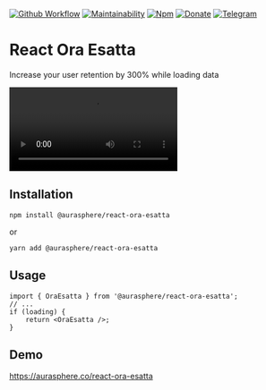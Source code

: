 [![Github Workflow](https://img.shields.io/github/actions/workflow/status/aurasphere/react-ora-esatta/node.js.yml?branch=main)](https://github.com/aurasphere/react-ora-esatta/actions)
[![Maintainability](https://api.codeclimate.com/v1/badges/4a92d7231bd039545031/maintainability)](https://codeclimate.com/github/aurasphere/react-ora-esatta/maintainability)
[![Npm](https://img.shields.io/npm/v/@aurasphere/react-ora-esatta)](https://www.npmjs.com/package/@aurasphere/react-ora-esatta)
[![Donate](https://img.shields.io/badge/Donate-PayPal-orange.svg)](https://www.paypal.com/donate/?cmd=_donations&business=8UK2BZP2K8NSS)
[![Telegram](https://img.shields.io/badge/-telegram-a?color=white&logo=telegram)](https://t.me/+Wy1DPTLyFGg0OWE0)

# React Ora Esatta

Increase your user retention by 300% while loading data

<video src="https://github.com/aurasphere/react-ora-esatta/raw/main/assets/ora-esatta.mp4" loop autoPlay></video>

## Installation

    npm install @aurasphere/react-ora-esatta

or

    yarn add @aurasphere/react-ora-esatta

## Usage

    import { OraEsatta } from '@aurasphere/react-ora-esatta';
    // ...
    if (loading) {
        return <OraEsatta />;
    }

## Demo

https://aurasphere.co/react-ora-esatta
